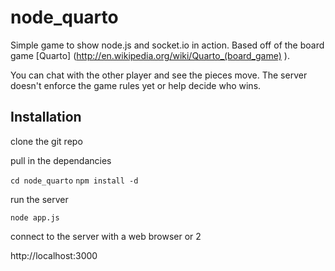 # node_quarto

Simple game to show node.js and socket.io in action. Based off of the board game [Quarto] (http://en.wikipedia.org/wiki/Quarto_(board_game) ).

You can chat with the other player and see the pieces move. The server doesn't enforce the game rules yet or help decide who wins.

## Installation
clone the git repo

pull in the dependancies

```cd node_quarto```
```npm install -d```

run the server

```node app.js```

connect to the server with a web browser or 2

http://localhost:3000